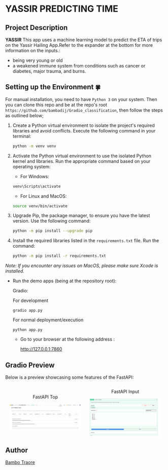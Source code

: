 # YASSIR PREDICTING TIME 

## Project Description

**YASSIR** This app uses a machine learning model to predict the ETA of trips on the Yassir Hailing App.Refer to the expander at the bottom for more information on the inputs.:
 
- being very young or old
- a weakened immune system from conditions such as cancer or diabetes, major trauma, and burns.


## Setting up the Environment 🍀

For manual installation, you need to have `Python 3` on your system. Then you can clone this repo and be at the repo's root `https://github.com/bambadij/Gradio_classification`, then follow the steps as outlined below;

1. Create a Python virtual environment to isolate the project's required libraries and avoid conflicts. Execute the following command in your terminal:

    ```bash
    python -m venv venv
    ```
 
2. Activate the Python virtual environment to use the isolated Python kernel and libraries. Run the appropriate command based on your operating system:

    - For Windows:

    ```bash
    venv\Scripts\activate
    ```
    - For Linux and MacOS:

    ```bash
    source venv/bin/activate
    ```

3. Upgrade Pip, the package manager, to ensure you have the latest version. Use the following command:

    ```bash
    python -m pip install --upgrade pip
    ```

4. Install the required libraries listed in the `requirements.txt` file. Run the command:

    ```bash
    python -m pip install -r requirements.txt
    ```

*Note: If you encounter any issues on MacOS, please make sure Xcode is installed.*

- Run the demo apps (being at the repository root):

  Gradio: 
  
    For development

      gradio app.py
    
    For normal deployment/execution

      python app.py  

  - Go to your browser at the following address :
        
      http://127.0.0.1:7860

## Gradio Preview

Below is a preview showcasing some features of the FastAPI:

<div style="display: flex; align-items: center;">
    <div style="flex: 33.33%; text-align: center;">
        <p>FastAPI Top</p>
             <img src="https://github.com/bambadij/ETA_predict_yasser/blob/main/gradioapp.PNG" alt="Middle" width="90%"/>  
   </div>
    <div style="flex: 33.33%; text-align: center;">
        <p>FastAPI Input</p>
             <img src="https://github.com/bambadij/Sepsi_Predict_FastAPI/blob/main/src/input.png" alt="Top" width="90%"/>
        </div>
</div>


  

## Author
[Bambo Traore](https://www.linkedin.com/in/traore-bamba/)
